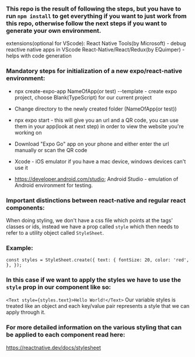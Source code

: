 ### This repo is the result of following the steps, but you have to run `npm install` to get everything if you want to just work from this repo, otherwise follow the next steps if you want to generate your own environment.

extensions(optional for VScode):
React Native Tools(by Microsoft) - debug reactive native apps in VScode
React-Native/React/Redux(by EQuimper) - helps with code generation

### Mandatory steps for initialization of a new expo/react-native environment:
- npx create-expo-app NameOfApp(or test) --template - create expo project, choose Blank(TypeScript) for our current project
- Change directory to the newly created folder (NameOfApp(or test))
- npx expo start - this will give you an url and a QR code, you can use them in your app(look at next step) in order to view the website you're working on
- Download "Expo Go" app on your phone and either enter the url manually or scan the QR code
- Xcode - iOS emulator if you have a mac device, windows devices can't use it

- https://developer.android.com/studio;
Android Studio - emulation of Android environment for testing.


### Important distinctions between react-native and regular react components:
When doing styling, we don't have a css file which points at the tags' classes or ids, instead we have a prop called `style` which then needs to refer to a utility object called `StyleSheet`.
### Example:
`const styles = StyleSheet.create({
  text: {
    fontSize: 20,
    color: 'red',
  },
});`
### In this case if we want to apply the styles we have to use the `style` prop in our component like so:
`<Text style={styles.text}>Hello World!</Text>`
Our variable styles is treated like an object and each key/value pair represents a style that we can apply through it.
### For more detailed information on the various styling that can be applied to each component read here:
https://reactnative.dev/docs/stylesheet
